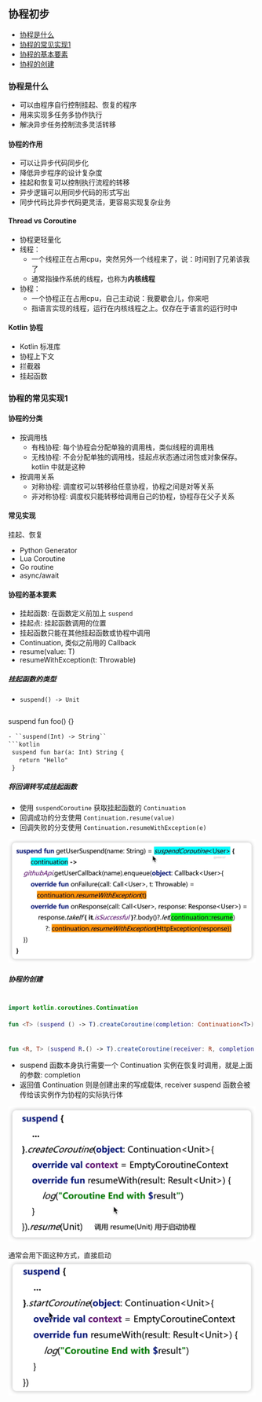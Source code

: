 ## 协程初步

- [协程是什么](#协程初步)
- [协程的常见实现1](#协程的常见实现1)
- [协程的基本要素](#协程的基本要素)
- [协程的创建](#协程的创建)

### 协程是什么

- 可以由程序自行控制挂起、恢复的程序
- 用来实现多任务多协作执行
- 解决异步任务控制流多灵活转移

#### 协程的作用

- 可以让异步代码同步化
- 降低异步程序的设计复杂度
- 挂起和恢复可以控制执行流程的转移
- 异步逻辑可以用同步代码的形式写出
- 同步代码比异步代码更灵活，更容易实现复杂业务 

#### Thread vs Coroutine

- 协程更轻量化
- 线程：
  - 一个线程正在占用cpu，突然另外一个线程来了，说：时间到了兄弟该我了
  - 通常指操作系统的线程，也称为**内核线程**
- 协程：
  - 一个协程正在占用cpu，自己主动说：我要歇会儿，你来吧
  - 指语言实现的线程，运行在内核线程之上。仅存在于语言的运行时中

#### Kotlin 协程

- Kotlin 标准库
- 协程上下文
- 拦截器
- 挂起函数


### 协程的常见实现1

#### 协程的分类

- 按调用栈
  - 有栈协程: 每个协程会分配单独的调用栈，类似线程的调用栈
  - 无栈协程: 不会分配单独的调用栈，挂起点状态通过闭包或对象保存。 kotlin 中就是这种
- 按调用关系
  - 对称协程: 调度权可以转移给任意协程，协程之间是对等关系
  - 非对称协程: 调度权只能转移给调用自己的协程，协程存在父子关系

#### 常见实现

挂起、恢复

- Python Generator
- Lua Coroutine
- Go routine
- async/await

#### 协程的基本要素

- 挂起函数: 在函数定义前加上 `suspend`
- 挂起点: 挂起函数调用的位置
- 挂起函数只能在其他挂起函数或协程中调用
- Continuation, 类似之前用的 Callback
- resume(value: T)
- resumeWithException(t: Throwable)

##### 挂起函数的类型


- ``suspend() -> Unit``
  ```kotlin
suspend fun foo() {}
  ```
- ``suspend(Int) -> String``
  ```kotlin
   suspend fun bar(a: Int) String {
     return "Hello"
   }
  ```

##### 将回调转写成挂起函数

- 使用 ``suspendCoroutine`` 获取挂起函数的 ``Continuation``
- 回调成功的分支使用 ``Continuation.resume(value)``
- 回调失败的分支使用 ``Continuation.resumeWithException(e)``

![](./imgs/img.png)

##### 协程的创建

```kotlin

import kotlin.coroutines.Continuation

fun <T> (suspend () -> T).createCoroutine(completion: Continuation<T>): Continuation<Unit>


fun <R, T> (suspend R.() -> T).createCoroutine(receiver: R, completion: Continuation<T>): Continuation<Unit>
```

- suspend 函数本身执行需要一个 Continuation 实例在恢复时调用，就是上面的参数: completion
- 返回值 Continuation<Unit> 则是创建出来的写成载体, receiver suspend 函数会被传给该实例作为协程的实际执行体

![](./imgs/img_1.png)

通常会用下面这种方式，直接启动
![](./imgs/img_2.png)


